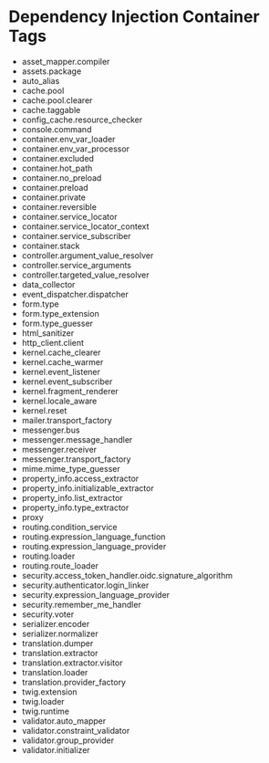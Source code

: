 # Dependency Injection Container Tags

* asset_mapper.compiler
* assets.package
* auto_alias
* cache.pool
* cache.pool.clearer
* cache.taggable
* config_cache.resource_checker
* console.command
* container.env_var_loader
* container.env_var_processor
* container.excluded
* container.hot_path
* container.no_preload
* container.preload
* container.private
* container.reversible
* container.service_locator
* container.service_locator_context
* container.service_subscriber
* container.stack
* controller.argument_value_resolver
* controller.service_arguments
* controller.targeted_value_resolver
* data_collector
* event_dispatcher.dispatcher
* form.type
* form.type_extension
* form.type_guesser
* html_sanitizer
* http_client.client
* kernel.cache_clearer
* kernel.cache_warmer
* kernel.event_listener
* kernel.event_subscriber
* kernel.fragment_renderer
* kernel.locale_aware
* kernel.reset
* mailer.transport_factory
* messenger.bus
* messenger.message_handler
* messenger.receiver
* messenger.transport_factory
* mime.mime_type_guesser
* property_info.access_extractor
* property_info.initializable_extractor
* property_info.list_extractor
* property_info.type_extractor
* proxy
* routing.condition_service
* routing.expression_language_function
* routing.expression_language_provider
* routing.loader
* routing.route_loader
* security.access_token_handler.oidc.signature_algorithm
* security.authenticator.login_linker
* security.expression_language_provider
* security.remember_me_handler
* security.voter
* serializer.encoder
* serializer.normalizer
* translation.dumper
* translation.extractor
* translation.extractor.visitor
* translation.loader
* translation.provider_factory
* twig.extension
* twig.loader
* twig.runtime
* validator.auto_mapper
* validator.constraint_validator
* validator.group_provider
* validator.initializer

